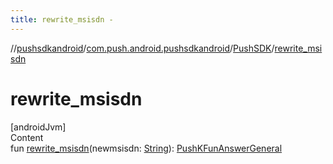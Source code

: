 ```yaml
---
title: rewrite_msisdn -
---
```

//[pushsdkandroid](../../index.md)/[com.push.android.pushsdkandroid](../index.md)/[PushSDK](index.md)/[rewrite_msisdn](rewrite_msisdn.md)



# rewrite_msisdn  
[androidJvm]  
Content  
fun [rewrite_msisdn](rewrite_msisdn.md)(newmsisdn: [String](https://kotlinlang.org/api/latest/jvm/stdlib/kotlin/-string/index.html)): [PushKFunAnswerGeneral](../../com.push.android.pushsdkandroid.core/-push-k-fun-answer-general/index.md)  



